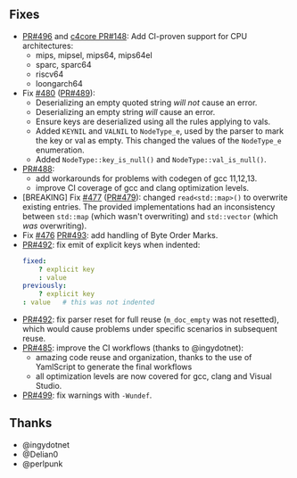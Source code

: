## Fixes

- [PR#496](https://github.com/biojppm/rapidyaml/pull/496) and [c4core PR#148](https://github.com/biojppm/c4core/pull/148): Add CI-proven support for CPU architectures:
  - mips, mipsel, mips64, mips64el
  - sparc, sparc64
  - riscv64
  - loongarch64
- Fix [#480](https://github.com/biojppm/rapidyaml/issues/480) ([PR#489](https://github.com/biojppm/rapidyaml/pull/489)):
  - Deserializing an empty quoted string *will not* cause an error.
  - Deserializing an empty string *will* cause an error.
  - Ensure keys are deserialized using all the rules applying to vals.
  - Added `KEYNIL` and `VALNIL` to `NodeType_e`, used by the parser to mark the key or val as empty. This changed the values of the `NodeType_e` enumeration.
  - Added `NodeType::key_is_null()` and `NodeType::val_is_null()`.
- [PR#488](https://github.com/biojppm/rapidyaml/pull/488):
  - add workarounds for problems with codegen of gcc 11,12,13.
  - improve CI coverage of gcc and clang optimization levels.
- [BREAKING] Fix [#477](https://github.com/biojppm/rapidyaml/issues/477) ([PR#479](https://github.com/biojppm/rapidyaml/pull/479)): changed `read<std::map>()` to overwrite existing entries. The provided implementations had an inconsistency between `std::map` (which wasn't overwriting) and `std::vector` (which *was* overwriting).
- Fix [#476](https://github.com/biojppm/rapidyaml/issues/476) [PR#493](https://github.com/biojppm/rapidyaml/pull/493): add handling of Byte Order Marks.
- [PR#492](https://github.com/biojppm/rapidyaml/pull/492): fix emit of explicit keys when indented:
  ```yaml
  fixed:
      ? explicit key
      : value
  previously:
      ? explicit key
  : value   # this was not indented
  ```
- [PR#492](https://github.com/biojppm/rapidyaml/pull/492): fix parser reset for full reuse (`m_doc_empty` was not resetted), which would cause problems under specific scenarios in subsequent reuse.
- [PR#485](https://github.com/biojppm/rapidyaml/pull/485): improve the CI workflows (thanks to @ingydotnet):
  - amazing code reuse and organization, thanks to the use of YamlScript to generate the final workflows
  - all optimization levels are now covered for gcc, clang and Visual Studio.
- [PR#499](https://github.com/biojppm/rapidyaml/pull/499): fix warnings with `-Wundef`.


## Thanks

- @ingydotnet
- @Delian0
- @perlpunk

